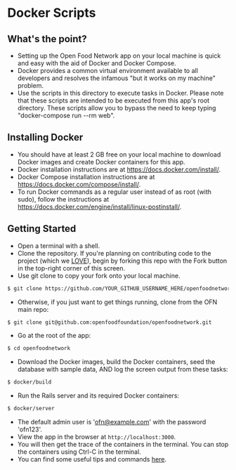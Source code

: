 # Docker Scripts

## What's the point?
* Setting up the Open Food Network app on your local machine is quick and easy with the aid of Docker and Docker Compose.
* Docker provides a common virtual environment available to all developers and resolves the infamous "but it works on my machine" problem.
* Use the scripts in this directory to execute tasks in Docker.  Please note that these scripts are intended to be executed from this app's root directory.  These scripts allow you to bypass the need to keep typing "docker-compose run --rm web".

## Installing Docker
* You should have at least 2 GB free on your local machine to download Docker images and create Docker containers for this app.
* Docker installation instructions are at https://docs.docker.com/install/.
* Docker Compose installation instructions are at https://docs.docker.com/compose/install/.
* To run Docker commands as a regular user instead of as root (with sudo), follow the instructions at https://docs.docker.com/engine/install/linux-postinstall/.

## Getting Started
* Open a terminal with a shell.
* Clone the repository. If you're planning on contributing code to the project (which we [LOVE](CONTRIBUTING.md)), begin by forking this repo with the Fork button in the top-right corner of this screen.
* Use git clone to copy your fork onto your local machine.
```sh
$ git clone https://github.com/YOUR_GITHUB_USERNAME_HERE/openfoodnetwork
```
* Otherwise, if you just want to get things running, clone from the OFN main repo:

```sh
$ git clone git@github.com:openfoodfoundation/openfoodnetwork.git
```
* Go at the root of the app:

```sh
$ cd openfoodnetwork
```
* Download the Docker images, build the Docker containers, seed the database with sample data, AND log the screen output from these tasks:
```sh
$ docker/build
```
* Run the Rails server and its required Docker containers:

```sh
$ docker/server
```
* The default admin user is 'ofn@example.com' with the password 'ofn123'.
* View the app in the browser at `http://localhost:3000`.
* You will then get the trace of the containers in the terminal. You can stop the containers using Ctrl-C in the terminal.
* You can find some useful tips and commands [here](https://github.com/openfoodfoundation/openfoodnetwork/wiki/Docker:-useful-tips-and-commands).
